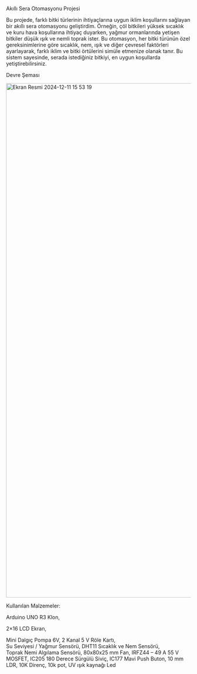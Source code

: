 Akıllı Sera Otomasyonu Projesi

Bu projede, farklı bitki türlerinin ihtiyaçlarına uygun iklim koşullarını sağlayan bir akıllı sera otomasyonu geliştirdim. 
Örneğin, çöl bitkileri yüksek sıcaklık ve kuru hava koşullarına ihtiyaç duyarken, yağmur ormanlarında yetişen bitkiler düşük ışık ve nemli toprak ister. 
Bu otomasyon, her bitki türünün özel gereksinimlerine göre sıcaklık, nem, ışık ve diğer çevresel faktörleri ayarlayarak, farklı iklim ve bitki örtülerini simüle etmenize olanak tanır. 
Bu sistem sayesinde, serada istediğiniz bitkiyi, en uygun koşullarda yetiştirebilirsiniz.

Devre Şeması

<img width="1399" alt="Ekran Resmi 2024-12-11 15 53 19" src="https://github.com/user-attachments/assets/ec0650a4-fa04-4191-b3ec-6cbf7edf0be2" />




Kullanılan Malzemeler:


Arduino UNO R3 Klon,

2×16 LCD Ekran,

Mini Dalgıç Pompa 6V,
2 Kanal 5 V Röle Kartı,  
Su Seviyesi / Yağmur Sensörü,
DHT11 Sıcaklık ve Nem Sensörü,  
Toprak Nemi Algılama Sensörü, 
80x80x25 mm Fan, 
IRFZ44 – 49 A 55 V MOSFET,
IC205 180 Derece Sürgülü Siviç,
IC177 Mavi Push Buton, 
10 mm LDR, 
10K Direnç, 
10k pot, 
UV ışık kaynağı Led
